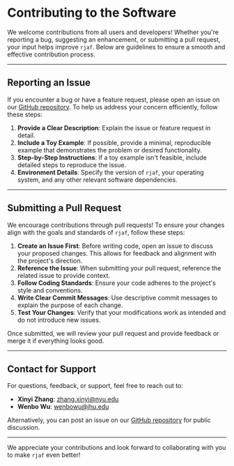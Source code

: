 # Contributing to the Software

We welcome contributions from all users and developers! Whether you're reporting a bug, suggesting an enhancement, or submitting a pull request, your input helps improve ``rjaf``. Below are guidelines to ensure a smooth and effective contribution process.

---

## Reporting an Issue

If you encounter a bug or have a feature request, please open an issue on our [GitHub repository](https://github.com/wustat/rjaf). To help us address your concern efficiently, follow these steps:

1. **Provide a Clear Description**: Explain the issue or feature request in detail.
2. **Include a Toy Example**: If possible, provide a minimal, reproducible example that demonstrates the problem or desired functionality.
3. **Step-by-Step Instructions**: If a toy example isn't feasible, include detailed steps to reproduce the issue.
4. **Environment Details**: Specify the version of ``rjaf``, your operating system, and any other relevant software dependencies.

---

## Submitting a Pull Request

We encourage contributions through pull requests! To ensure your changes align with the goals and standards of ``rjaf``, follow these steps:

1. **Create an Issue First**: Before writing code, open an issue to discuss your proposed changes. This allows for feedback and alignment with the project's direction.
2. **Reference the Issue**: When submitting your pull request, reference the related issue to provide context.
3. **Follow Coding Standards**: Ensure your code adheres to the project's style and conventions.
4. **Write Clear Commit Messages**: Use descriptive commit messages to explain the purpose of each change.
5. **Test Your Changes**: Verify that your modifications work as intended and do not introduce new issues.

Once submitted, we will review your pull request and provide feedback or merge it if everything looks good.

---

## Contact for Support

For questions, feedback, or support, feel free to reach out to:

- **Xinyi Zhang**: zhang.xinyi@nyu.edu
- **Wenbo Wu**: wenbowu@jhu.edu

Alternatively, you can post an issue on our [GitHub repository](https://github.com/wustat/rjaf) for public discussion.

---

We appreciate your contributions and look forward to collaborating with you to make ``rjaf`` even better!
